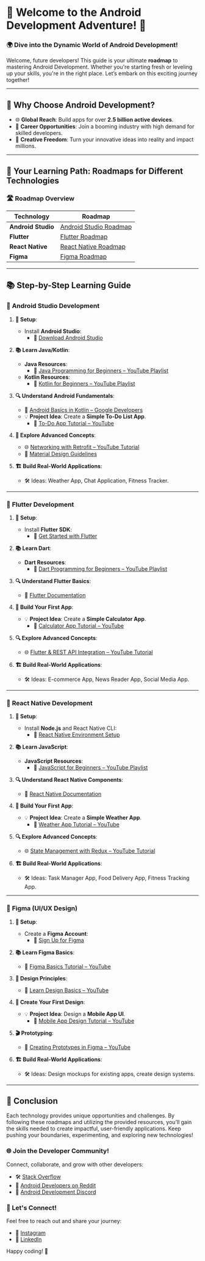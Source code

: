 # 📱 Welcome to the **Android Development Adventure!** 🚀

### 🌍 Dive into the **Dynamic World of Android Development**!

Welcome, future developers! This guide is your ultimate **roadmap** to mastering Android Development. Whether you're starting fresh or leveling up your skills, you're in the right place. Let’s embark on this exciting journey together! 

---

## 🌟 Why Choose Android Development?

- 🌐 **Global Reach**: Build apps for over **2.5 billion active devices**.
- 💼 **Career Opportunities**: Join a booming industry with high demand for skilled developers.
- 🎨 **Creative Freedom**: Turn your innovative ideas into reality and impact millions.

---

## 📅 Your Learning Path: Roadmaps for Different Technologies

### 🛣️ Roadmap Overview

| **Technology**       | **Roadmap** |
|----------------------|-------------|
| **Android Studio**   | [Android Studio Roadmap](Android-Studio-Roadmap.md) |
| **Flutter**          | [Flutter Roadmap](./Flutter-Development/Flutter-Roadmap.md) |
| **React Native**     | [React Native Roadmap](./React-Native-Development/React-Native-Roadmap.md) |
| **Figma**            | [Figma Roadmap](./UI-UX-Design/Figma-Roadmap.md) |


---

## 📚 Step-by-Step Learning Guide

### 🔰 **Android Studio Development**

1. **🔧 Setup**:
   - Install **Android Studio**: 
     - 🔗 [Download Android Studio](https://developer.android.com/studio)

2. **📚 Learn Java/Kotlin**:
   - **Java Resources**:
     - 🎥 [Java Programming for Beginners – YouTube Playlist](https://www.youtube.com/playlist?list=PLc8cG7ffv2sYJAMU4-BsI9e0M8zZ_gN1w)
   - **Kotlin Resources**:
     - 🎥 [Kotlin for Beginners – YouTube Playlist](https://www.youtube.com/playlist?list=PLmGnR7wO1v04h4yDPO6D-08XXQFOgwEDN)

3. **🔍 Understand Android Fundamentals**:
   - 📘 [Android Basics in Kotlin – Google Developers](https://developer.android.com/courses/android-basics-kotlin/course)
   - 💡 **Project Idea**: Create a **Simple To-Do List App**. 
     - 🎥 [To-Do App Tutorial – YouTube](https://www.youtube.com/watch?v=4fX9s8D1c68)

4. **🚀 Explore Advanced Concepts**:
   - 🌐 [Networking with Retrofit – YouTube Tutorial](https://www.youtube.com/watch?v=50l0UQpMZmk)
   - 🌈 [Material Design Guidelines](https://material.io/design)

5. **🏗️ Build Real-World Applications**:
   - 🛠️ Ideas: Weather App, Chat Application, Fitness Tracker.

---

### 🦋 **Flutter Development**

1. **🔧 Setup**:
   - Install **Flutter SDK**: 
     - 🔗 [Get Started with Flutter](https://flutter.dev/docs/get-started/install)

2. **📚 Learn Dart**:
   - **Dart Resources**:
     - 🎥 [Dart Programming for Beginners – YouTube Playlist](https://www.youtube.com/playlist?list=PLdMdQTLw0vD2QU9Jf5QToZzLPJh_rhS_f)

3. **🔍 Understand Flutter Basics**:
   - 📘 [Flutter Documentation](https://flutter.dev/docs)

4. **🚀 Build Your First App**:
   - 💡 **Project Idea**: Create a **Simple Calculator App**.
     - 🎥 [Calculator App Tutorial – YouTube](https://www.youtube.com/watch?v=wL63Wz4a8c4)

5. **🔍 Explore Advanced Concepts**:
   - 🌐 [Flutter & REST API Integration – YouTube Tutorial](https://www.youtube.com/watch?v=Hf4MJH0jDb4)

6. **🏗️ Build Real-World Applications**:
   - 🛠️ Ideas: E-commerce App, News Reader App, Social Media App.

---

### 📱 **React Native Development**

1. **🔧 Setup**:
   - Install **Node.js** and React Native CLI: 
     - 🔗 [React Native Environment Setup](https://reactnative.dev/docs/environment-setup)

2. **📚 Learn JavaScript**:
   - **JavaScript Resources**:
     - 🎥 [JavaScript for Beginners – YouTube Playlist](https://www.youtube.com/playlist?list=PLgCYzUzKcSRkYqfhKXnTuYhtg-6v0VxG4)

3. **🔍 Understand React Native Components**:
   - 📘 [React Native Documentation](https://reactnative.dev/docs/getting-started)

4. **🚀 Build Your First App**:
   - 💡 **Project Idea**: Create a **Simple Weather App**.
     - 🎥 [Weather App Tutorial – YouTube](https://www.youtube.com/watch?v=4W1oI6FZB60)

5. **🔍 Explore Advanced Concepts**:
   - 🌐 [State Management with Redux – YouTube Tutorial](https://www.youtube.com/watch?v=9cKNh3NgQ0I)

6. **🏗️ Build Real-World Applications**:
   - 🛠️ Ideas: Task Manager App, Food Delivery App, Fitness Tracking App.

---

### 🎨 **Figma (UI/UX Design)**

1. **🔧 Setup**:
   - Create a **Figma Account**: 
     - 🔗 [Sign Up for Figma](https://www.figma.com/)

2. **📚 Learn Figma Basics**:
   - 🎨 [Figma Basics Tutorial – YouTube](https://www.youtube.com/watch?v=O0M9A9mF_Y8)

3. **🎨 Design Principles**:
   - 📖 [Learn Design Basics – YouTube](https://www.youtube.com/watch?v=6e58V20v8hA)

4. **🚀 Create Your First Design**:
   - 💡 **Project Idea**: Design a **Mobile App UI**.
     - 🎥 [Mobile App Design Tutorial – YouTube](https://www.youtube.com/watch?v=pqYUP1cJ7g4)

5. **🎬 Prototyping**:
   - 🎥 [Creating Prototypes in Figma – YouTube](https://www.youtube.com/watch?v=pLrfw7XDFX4)

6. **🏗️ Build Real-World Applications**:
   - 🛠️ Ideas: Design mockups for existing apps, create design systems.

---

## 🎉 Conclusion

Each technology provides unique opportunities and challenges. By following these roadmaps and utilizing the provided resources, you’ll gain the skills needed to create impactful, user-friendly applications. Keep pushing your boundaries, experimenting, and exploring new technologies!

### 🌐 Join the Developer Community!
Connect, collaborate, and grow with other developers:
- 🛠️ [Stack Overflow](https://stackoverflow.com/questions/tagged/android)
- 📱 [Android Developers on Reddit](https://www.reddit.com/r/androiddev/)
- 💬 [Android Development Discord](https://discord.gg/androiddev)

### 💬 Let's Connect!
Feel free to reach out and share your journey:
- 📸 [Instagram](https://www.instagram.com/yourusername)
- 🔗 [LinkedIn](https://www.linkedin.com/in/yourusername)

Happy coding! 🎉
